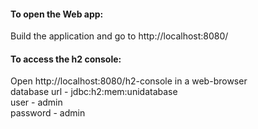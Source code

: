 <h4><b>To open the Web app:</b><br></h4>
Build the application and go to http://localhost:8080/

<h4><b>To access the h2 console:</b><br></h4>
Open http://localhost:8080/h2-console in a web-browser<br>
database url - jdbc:h2:mem:unidatabase<br>
user - admin<br>
password - admin
